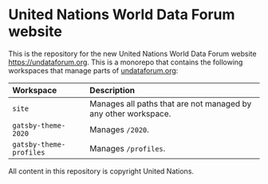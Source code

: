 # United Nations World Data Forum website

This is the repository for the new United Nations World Data Forum website
https://undataforum.org. This is a monorepo that contains the following
workspaces that manage parts of [undataforum.org](https://undataforum.org):

| Workspace               | Description                                                    |
| :---------------------- | :------------------------------------------------------------- |
| `site`                  | Manages all paths that are not managed by any other workspace. |
| `gatsby-theme-2020`     | Manages `/2020`.                                               |
| `gatsby-theme-profiles` | Manages `/profiles`.                                           |

All content in this repository is copyright United Nations.
